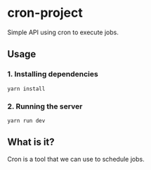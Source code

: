 # cron-project
Simple API using cron to execute jobs.

## Usage
### 1. Installing dependencies
```
yarn install
```

### 2. Running the server
```
yarn run dev
```

## What is it?
Cron is a tool that we can use to schedule jobs.
